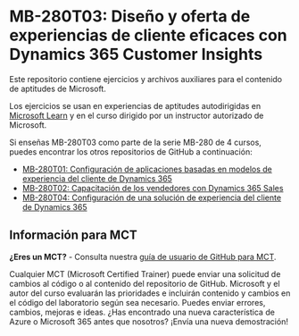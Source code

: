 # MB-280T03: Diseño y oferta de experiencias de cliente eficaces con Dynamics 365 Customer Insights

Este repositorio contiene ejercicios y archivos auxiliares para el contenido de aptitudes de Microsoft.

Los ejercicios se usan en experiencias de aptitudes autodirigidas en [Microsoft Learn](https://learn.microsoft.com) y en el curso dirigido por un instructor autorizado de Microsoft.

Si enseñas MB-280T03 como parte de la serie MB-280 de 4 cursos, puedes encontrar los otros repositorios de GitHub a continuación:
- [MB-280T01: Configuración de aplicaciones basadas en modelos de experiencia del cliente de Dynamics 365](https://github.com/MicrosoftLearning/MB-280T01-Configure-Dynamics-365-customer-experience-model-driven-apps)
- [MB-280T02: Capacitación de los vendedores con Dynamics 365 Sales](https://github.com/MicrosoftLearning/MB-280T02-Empower-sellers-with-Dynamics-365-Sales-and-Microsoft-365-Copilot-for-Sales)
- [MB-280T04: Configuración de una solución de experiencia del cliente de Dynamics 365](https://github.com/MicrosoftLearning/MB-280T04-Configure-a-Dynamics-365-customer-experience-solution)

## Información para MCT

**¿Eres un MCT?** - Consulta nuestra [guía de usuario de GitHub para MCT](https://microsoftlearning.github.io/MCT-User-Guide/).

Cualquier MCT (Microsoft Certified Trainer) puede enviar una solicitud de cambios al código o al contenido del repositorio de GitHub. Microsoft y el autor del curso evaluarán las prioridades e incluirán contenido y cambios en el código del laboratorio según sea necesario. Puedes enviar errores, cambios, mejoras e ideas. ¿Has encontrado una nueva característica de Azure o Microsoft 365 antes que nosotros? ¡Envía una nueva demostración!
